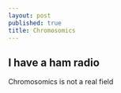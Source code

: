 ```yaml
---
layout: post
published: true
title: Chromosomics
---
```

## I have a ham radio

Chromosomics is not a real field
